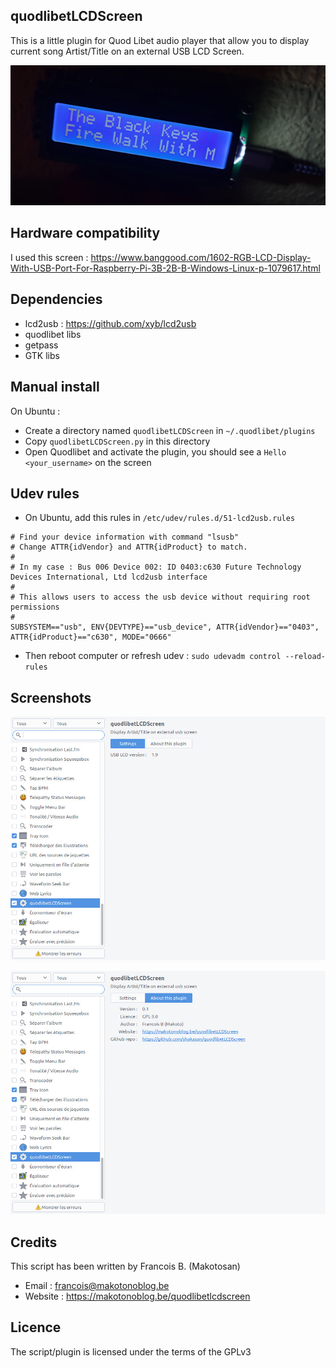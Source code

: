 quodlibetLCDScreen
------------------

This is a little plugin for Quod Libet audio player that allow you to display current song Artist/Title on an external USB LCD Screen.

![screen1](lcd.jpg)

Hardware compatibility
----------------------

I used this screen :  https://www.banggood.com/1602-RGB-LCD-Display-With-USB-Port-For-Raspberry-Pi-3B-2B-B-Windows-Linux-p-1079617.html

Dependencies
------------

- lcd2usb : https://github.com/xyb/lcd2usb
- quodlibet libs
- getpass
- GTK libs

Manual install
--------------

On Ubuntu :

- Create a directory named `quodlibetLCDScreen` in `~/.quodlibet/plugins`
- Copy `quodlibetLCDScreen.py` in this directory
- Open Quodlibet and activate the plugin, you should see a `Hello <your_username>` on the screen

Udev rules
----------

- On Ubuntu, add this rules in `/etc/udev/rules.d/51-lcd2usb.rules`

```shell scriptll
# Find your device information with command "lsusb"
# Change ATTR{idVendor} and ATTR{idProduct} to match.
#
# In my case : Bus 006 Device 002: ID 0403:c630 Future Technology Devices International, Ltd lcd2usb interface
#
# This allows users to access the usb device without requiring root permissions
#
SUBSYSTEM=="usb", ENV{DEVTYPE}=="usb_device", ATTR{idVendor}=="0403", ATTR{idProduct}=="c630", MODE="0666"
```

- Then reboot computer or refresh udev : `sudo udevadm control --reload-rules`

Screenshots
-----------

![screen1](screen_1.jpeg)

![screen1](screen_2.jpeg)

Credits
-------

This script has been written by Francois B. (Makotosan)

* Email : francois@makotonoblog.be
* Website : https://makotonoblog.be/quodlibetlcdscreen

Licence
-------

The script/plugin is licensed under the terms of the GPLv3
